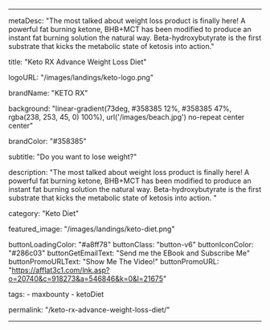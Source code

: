 ---


metaDesc: "The most talked about weight loss product is finally here! A powerful fat burning ketone, BHB+MCT has been modified to produce an instant fat burning solution the natural way. Beta-hydroxybutyrate is the first substrate that kicks the metabolic state of ketosis into action."

title: "Keto RX Advance Weight Loss Diet"

logoURL: "/images/landings/keto-logo.png"

brandName: "KETO RX" 

background: "linear-gradient(73deg, #358385 12%, #358385 47%, rgba(238, 253, 45, 0) 100%), url('/images/beach.jpg') no-repeat center center"

brandColor: "#358385"

subtitle: "Do you want to lose weight?"

description: "The most talked about weight loss product is finally here! A powerful fat burning ketone, BHB+MCT has been modified to produce an instant fat burning solution the natural way. Beta-hydroxybutyrate is the first substrate that kicks the metabolic state of ketosis into action. "

category: "Keto Diet"

featured_image: "/images/landings/keto-diet.png"

buttonLoadingColor: "#a8ff78"
buttonClass: "button-v6"
buttonIconColor: "#286c03"
buttonGetEmailText: "Send me the EBook and Subscribe Me"
buttonPromoURLText: "Show Me The Video!"
buttonPromoURL: "https://afflat3c1.com/lnk.asp?o=20740&c=918273&a=546846&k=0&l=21675"

tags: 
    - maxbounty
    - ketoDiet

permalink: "/keto-rx-advance-weight-loss-diet/"

---